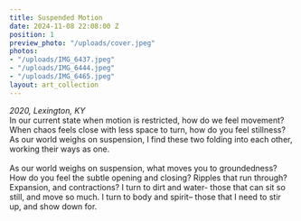 ```yaml
---
title: Suspended Motion
date: 2024-11-08 22:08:00 Z
position: 1
preview_photo: "/uploads/cover.jpeg"
photos:
- "/uploads/IMG_6437.jpeg"
- "/uploads/IMG_6444.jpeg"
- "/uploads/IMG_6465.jpeg"
layout: art_collection
---
```


*2020, Lexington, KY* <br>
In our current state when motion is restricted, how do we feel movement? When chaos feels close with less space to turn, how do you feel stillness? As our world weighs on suspension, I find these two folding into each other, working their ways as one. 
<br>
<br>
As our world weighs on suspension, what moves you to groundedness? How do you feel the subtle opening and closing? Ripples that run through? Expansion, and contractions? I turn to dirt and water- those that can sit so still, and move so much. I turn to body and spirit– those that I need to stir up, and show down for. 
